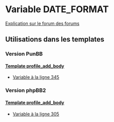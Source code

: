 # Variable DATE_FORMAT
[Explication sur le forum des forums](http://forum.forumactif.com/t294113-listing-des-variables#DATE_FORMAT)

## Utilisations dans les templates

### Version PunBB

#### [Template profile_add_body](punbb/profile_add_body.md)
* [Variable à la ligne 345](../punbb/profile_add_body.tpl#L345)

### Version phpBB2

#### [Template profile_add_body](subsilver/profile_add_body.md)
* [Variable à la ligne 305](../subsilver/profile_add_body.tpl#L305)
